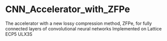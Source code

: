 # CNN_Accelerator_with_ZFPe
The accelerator with a new lossy compression method, ZFPe, for fully connected layers of convolutional neural networks
Implemented on Lattice ECP5 ULX3S
